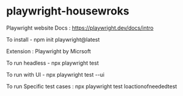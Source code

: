 # playwright-housewroks

Playwright website Docs :  https://playwright.dev/docs/intro 

To install - npm init playwright@latest


Extension : Playwright by Micrsoft 

To run headless - npx playwright test


To run with UI  - npx playwright test --ui

To run Specific test cases : npx playwright test loactionofneededtest

